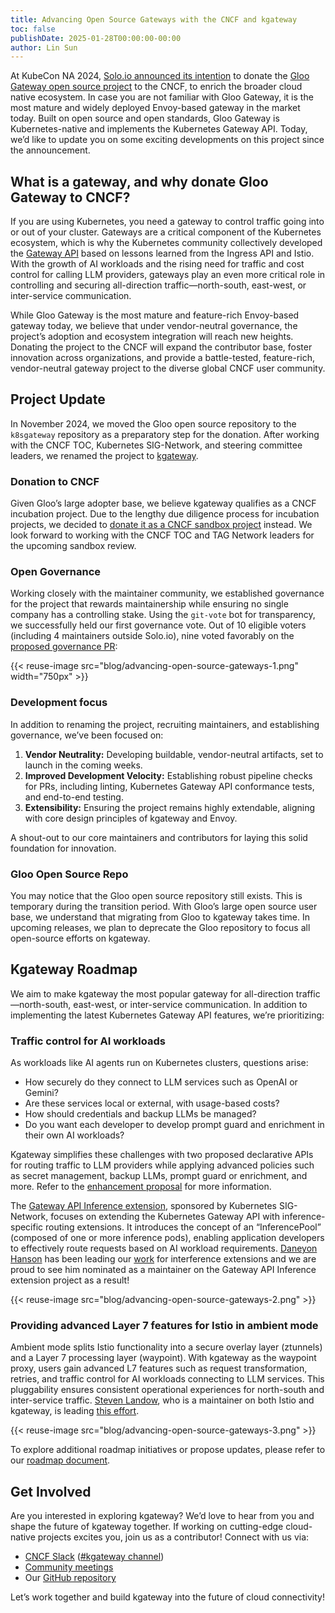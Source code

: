 ```yaml
---
title: Advancing Open Source Gateways with the CNCF and kgateway
toc: false
publishDate: 2025-01-28T00:00:00-00:00
author: Lin Sun
---
```


At KubeCon NA 2024, [Solo.io announced its intention](https://www.youtube.com/watch?v=psZi_T1np4U) to donate the [Gloo Gateway open source project](https://github.com/solo-io/gloo) to the CNCF, to enrich the broader cloud native ecosystem. In case you are not familiar with Gloo Gateway, it is the most mature and widely deployed Envoy-based gateway in the market today. Built on open source and open standards, Gloo Gateway is Kubernetes-native and implements the Kubernetes Gateway API. Today, we’d like to update you on some exciting developments on this project since the announcement.

## What is a gateway, and why donate Gloo Gateway to CNCF?

If you are using Kubernetes, you need a gateway to control traffic going into or out of your cluster. Gateways are a critical component of the Kubernetes ecosystem, which is why the Kubernetes community collectively developed the [Gateway API](https://gateway-api.sigs.k8s.io/) based on lessons learned from the Ingress API and Istio. With the growth of AI workloads and the rising need for traffic and cost control for calling LLM providers, gateways play an even more critical role in controlling and securing all-direction traffic—north-south, east-west, or inter-service communication.

While Gloo Gateway is the most mature and feature-rich Envoy-based gateway today, we believe that under vendor-neutral governance, the project’s adoption and ecosystem integration will reach new heights. Donating the project to the CNCF will expand the contributor base, foster innovation across organizations, and provide a battle-tested, feature-rich, vendor-neutral gateway project to the diverse global CNCF user community.

## Project Update

In November 2024, we moved the Gloo open source repository to the `k8sgateway` repository as a preparatory step for the donation. After working with the CNCF TOC, Kubernetes SIG-Network, and steering committee leaders, we renamed the project to [kgateway](https://kgateway.dev/).

### Donation to CNCF

Given Gloo’s large adopter base, we believe kgateway qualifies as a CNCF incubation project. Due to the lengthy due diligence process for incubation projects, we decided to [donate it as a CNCF sandbox project](https://github.com/cncf/sandbox/issues/319) instead. We look forward to working with the CNCF TOC and TAG Network leaders for the upcoming sandbox review.

### Open Governance

Working closely with the maintainer community, we established governance for the project that rewards maintainership while ensuring no single company has a controlling stake. Using the `git-vote` bot for transparency, we successfully held our first governance vote. Out of 10 eligible voters (including 4 maintainers outside Solo.io), nine voted favorably on the [proposed governance PR](https://github.com/kgateway-dev/community/pull/19):

{{< reuse-image src="blog/advancing-open-source-gateways-1.png" width="750px" >}}

### Development focus

In addition to renaming the project, recruiting maintainers, and establishing governance, we’ve been focused on:

1. **Vendor Neutrality:** Developing buildable, vendor-neutral artifacts, set to launch in the coming weeks.
2. **Improved Development Velocity:** Establishing robust pipeline checks for PRs, including linting, Kubernetes Gateway API conformance tests, and end-to-end testing.
3. **Extensibility:** Ensuring the project remains highly extendable, aligning with core design principles of kgateway and Envoy.

A shout-out to our core maintainers and contributors for laying this solid foundation for innovation.

### Gloo Open Source Repo

You may notice that the Gloo open source repository still exists. This is temporary during the transition period. With Gloo’s large open source user base, we understand that migrating from Gloo to kgateway takes time. In upcoming releases, we plan to deprecate the Gloo repository to focus all open-source efforts on kgateway. 

## Kgateway Roadmap

We aim to make kgateway the most popular gateway for all-direction traffic—north-south, east-west, or inter-service communication. In addition to implementing the latest Kubernetes Gateway API features, we’re prioritizing:

### Traffic control for AI workloads

As workloads like AI agents run on Kubernetes clusters, questions arise:

* How securely do they connect to LLM services such as OpenAI or Gemini?
* Are these services local or external, with usage-based costs?
* How should credentials and backup LLMs be managed?
* Do you want each developer to develop prompt guard and enrichment in their own AI workloads? 

Kgateway simplifies these challenges with two proposed declarative APIs for routing traffic to LLM providers while applying advanced policies such as secret management, backup LLMs, prompt guard or enrichment, and more. Refer to the [enhancement proposal](https://github.com/kgateway-dev/kgateway/pull/10495/files) for more information.

The [Gateway API Inference extension](https://gateway-api-inference-extension.sigs.k8s.io/), sponsored by Kubernetes SIG-Network, focuses on extending the Kubernetes Gateway API with inference-specific routing extensions. It introduces the concept of an “InferencePool” (composed of one or more inference pods), enabling application developers to effectively route requests based on AI workload requirements. [Daneyon Hanson](https://github.com/danehans) has been leading our [work](https://github.com/kgateway-dev/kgateway/pull/10420) for interference extensions and we are proud to see him nominated as a maintainer on the Gateway API Inference extension project as a result!

{{< reuse-image src="blog/advancing-open-source-gateways-2.png" >}}

### Providing advanced Layer 7 features for Istio in ambient mode

Ambient mode splits Istio functionality into a secure overlay layer (ztunnels) and a Layer 7 processing layer (waypoint). With kgateway as the waypoint proxy, users gain advanced L7 features such as request transformation, retries, and traffic control for AI workloads connecting to LLM services. This pluggability ensures consistent operational experiences for north-south and inter-service traffic. [Steven Landow](https://gist.github.com/stevenctl), who is a maintainer on both Istio and kgateway, is leading [this effort](https://github.com/kgateway-dev/kgateway/issues/10453).

{{< reuse-image src="blog/advancing-open-source-gateways-3.png" >}}

To explore additional roadmap initiatives or propose updates, please refer to our [roadmap document](https://github.com/kgateway-dev/community/blob/main/ROADMAP.md).

## Get Involved

Are you interested in exploring kgateway? We’d love to hear from you and shape the future of kgateway together. If working on cutting-edge cloud-native projects excites you, join us as a contributor! Connect with us via:

* [CNCF Slack](https://cloud-native.slack.com/) ([#kgateway channel](https://cloud-native.slack.com/archives/C080D3PJMS4))
* [Community meetings](https://calendar.google.com/calendar/u/1?cid=ZDI0MzgzOWExMGYwMzAxZjVkYjQ0YTU0NmQ1MDJmODA5YTBjZDcwZGI4ZTBhZGNhMzIwYWRlZjJkOTQ4MzU5Y0Bncm91cC5jYWxlbmRhci5nb29nbGUuY29t)
* Our [GitHub repository](https://github.com/kgateway-dev/kgateway)

Let’s work together and build kgateway into the future of cloud connectivity!
